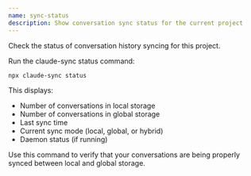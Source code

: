 ```yaml
---
name: sync-status
description: Show conversation sync status for the current project
---
```


Check the status of conversation history syncing for this project.

Run the claude-sync status command:

```bash
npx claude-sync status
```

This displays:
- Number of conversations in local storage
- Number of conversations in global storage
- Last sync time
- Current sync mode (local, global, or hybrid)
- Daemon status (if running)

Use this command to verify that your conversations are being properly synced between local and global storage.
